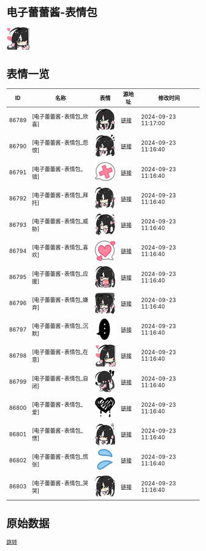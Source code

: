 # 电子蕾蕾酱-表情包

<img src="./cover.png" height="60" alt="cover" />

# 表情一览

|ID|名称|表情|源地址|修改时间|
|----|----|----|----|----|
|86789|[电子蕾蕾酱-表情包_欣喜]|<img src="./pic/086789_%5B电子蕾蕾酱-表情包_欣喜%5D.png" height="60" alt="欣喜"/>|[链接](https://i0.hdslb.com/bfs/garb/30b5773a0d344d164d379f2485415b6d0c5a60bd.png)|2024-09-23 11:17:00|
|86790|[电子蕾蕾酱-表情包_怨恨]|<img src="./pic/086790_%5B电子蕾蕾酱-表情包_怨恨%5D.png" height="60" alt="怨恨"/>|[链接](https://i0.hdslb.com/bfs/garb/6399b4441686d7b8b3c27c45081d1b5a95fbb16d.png)|2024-09-23 11:16:40|
|86791|[电子蕾蕾酱-表情包_错]|<img src="./pic/086791_%5B电子蕾蕾酱-表情包_错%5D.png" height="60" alt="错"/>|[链接](https://i0.hdslb.com/bfs/garb/00681cd4525325accd0f62de97764cd3c64eec86.png)|2024-09-23 11:16:40|
|86792|[电子蕾蕾酱-表情包_拜托]|<img src="./pic/086792_%5B电子蕾蕾酱-表情包_拜托%5D.png" height="60" alt="拜托"/>|[链接](https://i0.hdslb.com/bfs/garb/2feeb1d7ab92e285dabce37a2bb7c3709aa4b7b7.png)|2024-09-23 11:16:40|
|86793|[电子蕾蕾酱-表情包_威胁]|<img src="./pic/086793_%5B电子蕾蕾酱-表情包_威胁%5D.png" height="60" alt="威胁"/>|[链接](https://i0.hdslb.com/bfs/garb/a6df05fa3ee6e032fe03676b11690b47d78478bb.png)|2024-09-23 11:16:40|
|86794|[电子蕾蕾酱-表情包_喜欢]|<img src="./pic/086794_%5B电子蕾蕾酱-表情包_喜欢%5D.png" height="60" alt="喜欢"/>|[链接](https://i0.hdslb.com/bfs/garb/d2a7fde371b53e330734351c9df2cea3671c7753.png)|2024-09-23 11:16:40|
|86795|[电子蕾蕾酱-表情包_应援]|<img src="./pic/086795_%5B电子蕾蕾酱-表情包_应援%5D.png" height="60" alt="应援"/>|[链接](https://i0.hdslb.com/bfs/garb/4c49c2bd27dc7dd4a727bc4e2e9fc0177e4b2f95.png)|2024-09-23 11:16:40|
|86796|[电子蕾蕾酱-表情包_嫌弃]|<img src="./pic/086796_%5B电子蕾蕾酱-表情包_嫌弃%5D.png" height="60" alt="嫌弃"/>|[链接](https://i0.hdslb.com/bfs/garb/8a22f733adb38e1c29cea6bff0efc0407afcadd2.png)|2024-09-23 11:16:40|
|86797|[电子蕾蕾酱-表情包_沉默]|<img src="./pic/086797_%5B电子蕾蕾酱-表情包_沉默%5D.png" height="60" alt="沉默"/>|[链接](https://i0.hdslb.com/bfs/garb/b2f57c90d8b159f3b60ed781d0fa488e94897b35.png)|2024-09-23 11:16:40|
|86798|[电子蕾蕾酱-表情包_在意]|<img src="./pic/086798_%5B电子蕾蕾酱-表情包_在意%5D.png" height="60" alt="在意"/>|[链接](https://i0.hdslb.com/bfs/garb/32a90e81ef3b4fa5cc8e65ebd59474c930854517.png)|2024-09-23 11:16:40|
|86799|[电子蕾蕾酱-表情包_自闭]|<img src="./pic/086799_%5B电子蕾蕾酱-表情包_自闭%5D.png" height="60" alt="自闭"/>|[链接](https://i0.hdslb.com/bfs/garb/9ddd5e07a935c3df7c8293f302b96f26ed66bb49.png)|2024-09-23 11:16:40|
|86800|[电子蕾蕾酱-表情包_爱]|<img src="./pic/086800_%5B电子蕾蕾酱-表情包_爱%5D.png" height="60" alt="爱"/>|[链接](https://i0.hdslb.com/bfs/garb/69fbbf1f8b8d2b27010ba21211f90530f6900614.png)|2024-09-23 11:16:40|
|86801|[电子蕾蕾酱-表情包_愣]|<img src="./pic/086801_%5B电子蕾蕾酱-表情包_愣%5D.png" height="60" alt="愣"/>|[链接](https://i0.hdslb.com/bfs/garb/a0541e3b5077ec62c5d439fdbffaf83096122a64.png)|2024-09-23 11:16:40|
|86802|[电子蕾蕾酱-表情包_慌张]|<img src="./pic/086802_%5B电子蕾蕾酱-表情包_慌张%5D.png" height="60" alt="慌张"/>|[链接](https://i0.hdslb.com/bfs/garb/5e3728d0f953fed8a389f8942acea0181d198859.png)|2024-09-23 11:16:40|
|86803|[电子蕾蕾酱-表情包_哭哭]|<img src="./pic/086803_%5B电子蕾蕾酱-表情包_哭哭%5D.png" height="60" alt="哭哭"/>|[链接](https://i0.hdslb.com/bfs/garb/25de06c1ed34eeb5c895ddb60c5657ccf73563d8.png)|2024-09-23 11:16:40|

# 原始数据

[跳转](./raw.json)

